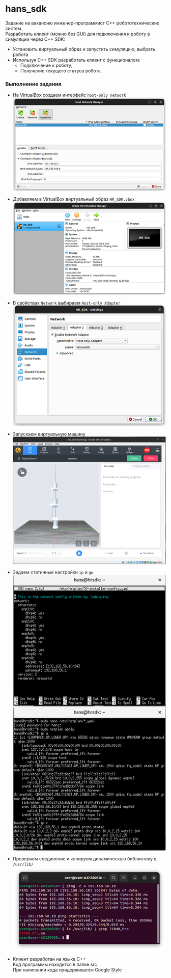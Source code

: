 # hans_sdk

Задание на вакансию инженер-программист С++ робототехнических систем. \
Разработать клиент (можно без GUI) для подключения к роботу в симуляции через C++ SDK:
- Установить виртуальный образ и запустить симуляцию, выбрать робота
- Используя C++ SDK разработать клиент с функционалом:
    - Подключение к роботу;
    - Получение текущего статуса робота.

### Выполнение задания

- На VirtualBox создаем интерфейс `host-only network` \
!["images/host_network_manager"](images/host_network_manager.png)

- Добавляем в VirtualBox виртуальный образ `HR_SDK.vbox` \
!["images/hr_sdk_vbox"](images/hr_sdk_vbox.png)

- В свойствах `Network` выбираем `Host-only Adapter` \
!["images/network"](images/network.png)

- Запускаем виртуальную машину \
!["images/hr_sdk_runnig"](images/hr_sdk_running.png)

- Задаем статичные настройки `ip` и `gw` \
!["images/netplan_yaml"](images/netplan_yaml.png) \
!["images/netplan_apply"](images/netplan_apply.png)

- Проверяем соединение и копируем динамическую библиотеку в `/usr/lib/` \
!["images/ping"](images/ping.png)

- Клиент разработан на языке С++ \
Код программы находится в папке src \
При написании кода придерживался Google Style